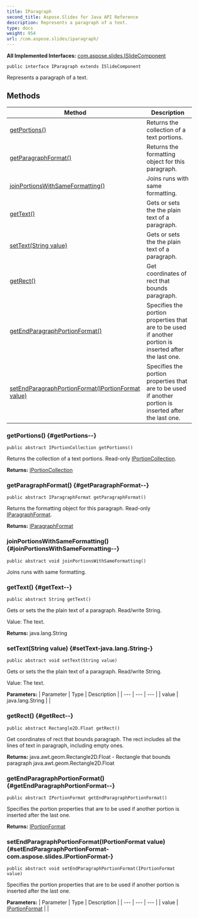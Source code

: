 ```yaml
---
title: IParagraph
second_title: Aspose.Slides for Java API Reference
description: Represents a paragraph of a text.
type: docs
weight: 954
url: /com.aspose.slides/iparagraph/
---
```

**All Implemented Interfaces:**
[com.aspose.slides.ISlideComponent](../../com.aspose.slides/islidecomponent)
```
public interface IParagraph extends ISlideComponent
```

Represents a paragraph of a text.
## Methods

| Method | Description |
| --- | --- |
| [getPortions()](#getPortions--) | Returns the collection of a text portions. |
| [getParagraphFormat()](#getParagraphFormat--) | Returns the formatting object for this paragraph. |
| [joinPortionsWithSameFormatting()](#joinPortionsWithSameFormatting--) | Joins runs with same formatting. |
| [getText()](#getText--) | Gets or sets the the plain text of a paragraph. |
| [setText(String value)](#setText-java.lang.String-) | Gets or sets the the plain text of a paragraph. |
| [getRect()](#getRect--) | Get coordinates of rect that bounds paragraph. |
| [getEndParagraphPortionFormat()](#getEndParagraphPortionFormat--) | Specifies the portion properties that are to be used if another portion is inserted after the last one. |
| [setEndParagraphPortionFormat(IPortionFormat value)](#setEndParagraphPortionFormat-com.aspose.slides.IPortionFormat-) | Specifies the portion properties that are to be used if another portion is inserted after the last one. |
### getPortions() {#getPortions--}
```
public abstract IPortionCollection getPortions()
```


Returns the collection of a text portions. Read-only [IPortionCollection](../../com.aspose.slides/iportioncollection).

**Returns:**
[IPortionCollection](../../com.aspose.slides/iportioncollection)
### getParagraphFormat() {#getParagraphFormat--}
```
public abstract IParagraphFormat getParagraphFormat()
```


Returns the formatting object for this paragraph. Read-only [IParagraphFormat](../../com.aspose.slides/iparagraphformat).

**Returns:**
[IParagraphFormat](../../com.aspose.slides/iparagraphformat)
### joinPortionsWithSameFormatting() {#joinPortionsWithSameFormatting--}
```
public abstract void joinPortionsWithSameFormatting()
```


Joins runs with same formatting.

### getText() {#getText--}
```
public abstract String getText()
```


Gets or sets the the plain text of a paragraph. Read/write String.

Value: The text.

**Returns:**
java.lang.String
### setText(String value) {#setText-java.lang.String-}
```
public abstract void setText(String value)
```


Gets or sets the the plain text of a paragraph. Read/write String.

Value: The text.

**Parameters:**
| Parameter | Type | Description |
| --- | --- | --- |
| value | java.lang.String |  |

### getRect() {#getRect--}
```
public abstract Rectangle2D.Float getRect()
```


Get coordinates of rect that bounds paragraph. The rect includes all the lines of text in paragraph, including empty ones.

**Returns:**
java.awt.geom.Rectangle2D.Float - Rectangle that bounds paragraph java.awt.geom.Rectangle2D.Float
### getEndParagraphPortionFormat() {#getEndParagraphPortionFormat--}
```
public abstract IPortionFormat getEndParagraphPortionFormat()
```


Specifies the portion properties that are to be used if another portion is inserted after the last one.

**Returns:**
[IPortionFormat](../../com.aspose.slides/iportionformat)
### setEndParagraphPortionFormat(IPortionFormat value) {#setEndParagraphPortionFormat-com.aspose.slides.IPortionFormat-}
```
public abstract void setEndParagraphPortionFormat(IPortionFormat value)
```


Specifies the portion properties that are to be used if another portion is inserted after the last one.

**Parameters:**
| Parameter | Type | Description |
| --- | --- | --- |
| value | [IPortionFormat](../../com.aspose.slides/iportionformat) |  |

